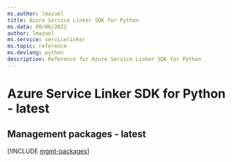 ```yaml
---
ms.author: lmazuel
title: Azure Service Linker SDK for Python
ms.data: 09/06/2022
author: lmazuel
ms.service: servicelinker
ms.topic: reference
ms.devlang: python
description: Reference for Azure Service Linker SDK for Python
---
```

# Azure Service Linker SDK for Python - latest

## Management packages - latest
[!INCLUDE [mgmt-packages](service-linker-mgmt-index.md)]